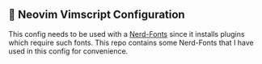 ## :statue_of_liberty: Neovim Vimscript Configuration 

This config needs to be used with a [Nerd-Fonts](https://github.com/ryanoasis/nerd-fonts/tree/gh-pages) 
since it installs plugins which require such fonts. This repo contains some Nerd-Fonts that I have
used in this config for convenience.
